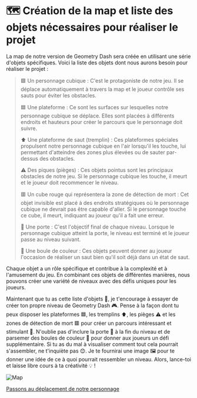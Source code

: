 # 🗺️ Création de la map et liste des objets nécessaires pour réaliser le projet

La map de notre version de Geometry Dash sera créée en utilisant une série d'objets spécifiques. Voici la liste des objets dont nous aurons besoin pour réaliser le projet :

>🟩 Un personnage cubique : C'est le protagoniste de notre jeu. Il se déplace automatiquement à travers la map et le joueur contrôle ses sauts pour éviter les obstacles.
>
>🟦 Une plateforme : Ce sont les surfaces sur lesquelles notre personnage cubique se déplace. Elles sont placées à différents endroits et hauteurs pour créer le parcours que le personnage doit suivre.
>
>⬆️ Une plateforme de saut (tremplin) : Ces plateformes spéciales propulsent notre personnage cubique en l'air lorsqu'il les touche, lui permettant d'atteindre des zones plus élevées ou de sauter par-dessus des obstacles.
>
>⚠️ Des piques (pièges) : Ces objets pointus sont les principaux obstacles de notre jeu. Si le personnage cubique les touche, il meurt et le joueur doit recommencer le niveau.
>
>🟥 Un cube rouge qui représentera la zone de détection de mort : Cet objet invisible est placé à des endroits stratégiques où le personnage cubique ne devrait pas être capable d'aller. Si le personnage touche ce cube, il meurt, indiquant au joueur qu'il a fait une erreur.
>
>🚪 Une porte : C'est l'objectif final de chaque niveau. Lorsque le personnage cubique atteint la porte, le niveau est terminé et le joueur passe au niveau suivant.
>
>🌈 Une boule de couleur : Ces objets peuvent donner au joueur l'occasion de réaliser un saut bien qu'il soit déjà dans un état de saut.

Chaque objet a un rôle spécifique et contribue à la complexité et à l'amusement du jeu. En combinant ces objets de différentes manières, nous pouvons créer une variété de niveaux avec des défis uniques pour les joueurs.

Maintenant que tu as cette liste d'objets 📝, je t'encourage à essayer de créer ton propre niveau de Geometry Dash 🎮. Pense à la façon dont tu peux disposer les plateformes 🟦, les tremplins ⬆️, les pièges ⚠️ et les zones de détection de mort 🟥 pour créer un parcours intéressant et stimulant 🧩. N'oublie pas d'inclure la porte 🚪 à la fin du niveau et de parsemer des boules de couleur 🌈 pour donner aux joueurs un défi supplémentaire. Si tu as du mal à visualiser comment tout cela pourrait s'assembler, ne t'inquiète pas 😊. Je te fournirai une image 🖼️ pour te donner une idée de ce à quoi pourrait ressembler un niveau. Alors, lance-toi et laisse libre cours à ta créativité 💡 !

![Map](Images/Map.png)

[Passons au déplacement de notre personnage](https://github.com/g404-code-gaming/GeometryDash_CodeGaming/blob/main/Création-Du-Jeu/02_Déplacement%20du%20personnage%20%2B%20animation.md)
